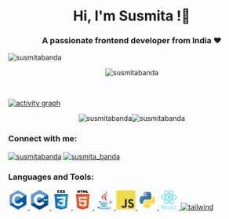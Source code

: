<h1 align="center">Hi, I'm Susmita !👋</h1>
<h3 align="center">A passionate frontend developer from India ❤️</h3>


<!-------------------------Github Stats------------------------->

<p align="left"> <img src="https://komarev.com/ghpvc/?username=susmitabanda&label=Profile%20views&color=0e75b6&style=flat" alt="susmitabanda" /> </p>

<p align="center"><img src="https://github-readme-stats.vercel.app/api?username=susmitabanda&theme=dracula&show_icons=true&locale=en" alt="susmitabanda"/></p>

    
<!-------------------------Activity Graph------------------------->
<br>

[![activity graph](https://github-readme-activity-graph.vercel.app/graph?username=susmitabanda&theme=github-compact)](https://github.com/ashutosh00710/github-readme-activity-graph)

<!-------------------------Most Used Languages & Current Streak------------------------->

<p align ="center" style="
display: flex;
align-items: center;
justify-content: center;
">
    <img src="https://streak-stats.demolab.com?user=susmitabanda&theme=dracula" alt="susmitabanda"/>
    <img src="https://github-stats-barnacle.vercel.app/api/top-langs/?username=susmitabanda&langs_count=10&layout=compact&theme=dracula&exclude_repo=udemy-basic-html-brad" alt="susmitabanda"/>
</p>


<!-------------------------Connect With Me------------------------->

<h3 align="left">Connect with me:</h3>
<p align="left">
<a href="https://linkedin.com/in/susmitabanda" target="blank"><img align="center" src="https://raw.githubusercontent.com/rahuldkjain/github-profile-readme-generator/master/src/images/icons/Social/linked-in-alt.svg" alt="susmitabanda" height="30" width="40" /></a>
<a href="https://instagram.com/susmita_banda" target="blank"><img align="center" src="https://raw.githubusercontent.com/rahuldkjain/github-profile-readme-generator/master/src/images/icons/Social/instagram.svg" alt="susmita_banda" height="30" width="40" /></a>
</p>

<!-------------------------Languages and Tools------------------------->


<h3 align="left">Languages and Tools:</h3>
<p align="left"> <a href="https://www.cprogramming.com/" target="_blank" rel="noreferrer"> <img src="https://raw.githubusercontent.com/devicons/devicon/master/icons/c/c-original.svg" alt="c" width="40" height="40"/> </a> <a href="https://www.w3schools.com/cpp/" target="_blank" rel="noreferrer"> <img src="https://raw.githubusercontent.com/devicons/devicon/master/icons/cplusplus/cplusplus-original.svg" alt="cplusplus" width="40" height="40"/> </a> <a href="https://www.w3schools.com/css/" target="_blank" rel="noreferrer"> <img src="https://raw.githubusercontent.com/devicons/devicon/master/icons/css3/css3-original-wordmark.svg" alt="css3" width="40" height="40"/> </a> <a href="https://www.w3.org/html/" target="_blank" rel="noreferrer"> <img src="https://raw.githubusercontent.com/devicons/devicon/master/icons/html5/html5-original-wordmark.svg" alt="html5" width="40" height="40"/> </a> <a href="https://www.java.com" target="_blank" rel="noreferrer"> <img src="https://raw.githubusercontent.com/devicons/devicon/master/icons/java/java-original.svg" alt="java" width="40" height="40"/> </a> <a href="https://developer.mozilla.org/en-US/docs/Web/JavaScript" target="_blank" rel="noreferrer"> <img src="https://raw.githubusercontent.com/devicons/devicon/master/icons/javascript/javascript-original.svg" alt="javascript" width="40" height="40"/> </a> <a href="https://www.python.org" target="_blank" rel="noreferrer"> <img src="https://raw.githubusercontent.com/devicons/devicon/master/icons/python/python-original.svg" alt="python" width="40" height="40"/> </a> <a href="https://reactjs.org/" target="_blank" rel="noreferrer"> <img src="https://raw.githubusercontent.com/devicons/devicon/master/icons/react/react-original-wordmark.svg" alt="react" width="40" height="40"/> </a> <a href="https://tailwindcss.com/" target="_blank" rel="noreferrer"> <img src="https://www.vectorlogo.zone/logos/tailwindcss/tailwindcss-icon.svg" alt="tailwind" width="40" height="40"/> </a> </p>

<!-------------------------Code Time------------------------->



<!-------------------------Twitter Handle------------------------->


<!--<p align="left"> <a href="https://github.com/ryo-ma/github-profile-trophy"><img src="https://github-profile-trophy.vercel.app/?username=priyankarkoley" alt="priyankarkoley" /></a> </p>
